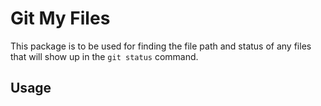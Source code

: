 # Git My Files

This package is to be used for finding the file path and status of any files that will show up in the `git status` command.

## Usage
